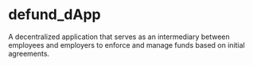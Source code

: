 # defund_dApp
A decentralized application that serves as an intermediary between employees and employers to enforce and manage funds based on initial agreements.
